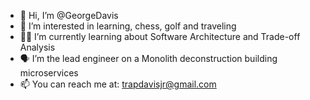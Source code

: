 - 👋 Hi, I’m @GeorgeDavis
- 👀 I’m interested in learning, chess, golf and traveling
- ✍🏻 I’m currently learning about Software Architecture and Trade-off Analysis
- 🗣 I’m the lead engineer on a Monolith deconstruction building microservices
- 📫 You can reach me at: trapdavisjr@gmail.com

<!---
GeorgeDavis/GeorgeDavis is a ✨ special ✨ repository because its `README.md` (this file) appears on your GitHub profile.
You can click the Preview link to take a look at your changes.
--->

